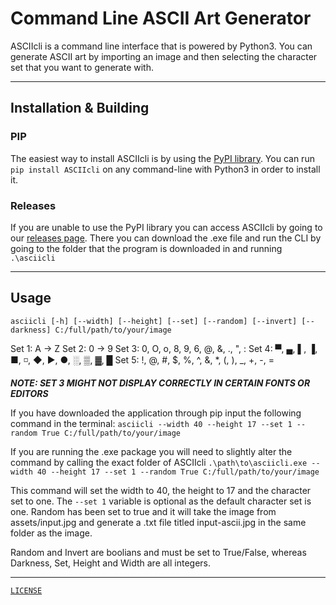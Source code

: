 # Command Line ASCII Art Generator

ASCIIcli is a command line interface that is powered by Python3. You can generate ASCII art by importing an image and then selecting the character set that you want to generate with.

---

## Installation & Building

### PIP

The easiest way to install ASCIIcli is by using the [PyPI library](https://pypi.org/project/asciicli/).
You can run `pip install ASCIIcli` on any command-line with Python3 in order to install it.

### Releases

If you are unable to use the PyPI library you can access ASCIIcli by going to our [releases page](https://github.com/mrq-andras/asciicli/releases). There you can download the .exe file and run the CLI by going to the folder that the program is downloaded in and running `.\asciicli`

---

## Usage

`asciicli [-h] [--width] [--height] [--set] [--random] [--invert] [--darkness] C:/full/path/to/your/image`

Set 1: A -> Z
Set 2: 0 -> 9
Set 3: 0, O, o, 8, 9, 6, @, &, ., ", :
Set 4: ▀, ▄, ▌, ▐, ■, ◽, ◆, ►, ●, ░, ▒, ▓, █
Set 5: !, @, #, $, %, ^, &, *, (, ), _, +, -, =

**_NOTE: SET 3 MIGHT NOT DISPLAY CORRECTLY IN CERTAIN FONTS OR EDITORS_**

If you have downloaded the application through pip input the following command in the terminal:
`asciicli --width 40 --height 17 --set 1 --random True C:/full/path/to/your/image`

If you are running the .exe package you will need to slightly alter the command by calling the exact folder of ASCIIcli
`.\path\to\asciicli.exe --width 40 --height 17 --set 1 --random True C:/full/path/to/your/image`

This command will set the width to 40, the height to 17 and the character set to one. The `--set 1` variable is optional as the default character set is one. Random has been set to true and it will take the image from assets/input.jpg and generate a .txt file titled input-ascii.jpg in the same folder as the image.

Random and Invert are boolians and must be set to True/False, whereas Darkness, Set, Height and Width are all integers.

---
[`LICENSE`](./LICENSE)
